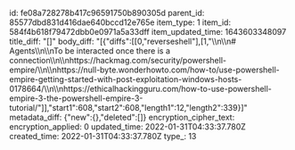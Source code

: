 id: fe08a728278b417c96591750b890305d
parent_id: 85577dbd831d416dae640bccd12e765e
item_type: 1
item_id: 584f4b618f79472dbb0e0971a5a33dff
item_updated_time: 1643603348097
title_diff: "[]"
body_diff: "[{\"diffs\":[[0,\"reverseshell\"],[1,\"\\\n\\\n# Agents\\\n\\\nTo be interacted once there is a connection\\\n\\\nhttps://hackmag.com/security/powershell-empire/\\\n\\\nhttps://null-byte.wonderhowto.com/how-to/use-powershell-empire-getting-started-with-post-exploitation-windows-hosts-0178664/\\\n\\\nhttps://ethicalhackingguru.com/how-to-use-powershell-empire-3-the-powershell-empire-3-tutorial/\"]],\"start1\":608,\"start2\":608,\"length1\":12,\"length2\":339}]"
metadata_diff: {"new":{},"deleted":[]}
encryption_cipher_text: 
encryption_applied: 0
updated_time: 2022-01-31T04:33:37.780Z
created_time: 2022-01-31T04:33:37.780Z
type_: 13